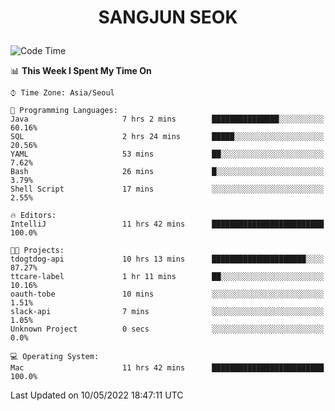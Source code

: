 <h1>
 <p align="center">
   SANGJUN SEOK
 </p>
</h1>

<!--START_SECTION:waka-->
![Code Time](http://img.shields.io/badge/Code%20Time-0-blue)

📊 **This Week I Spent My Time On** 

```text
⌚︎ Time Zone: Asia/Seoul

💬 Programming Languages: 
Java                     7 hrs 2 mins        ███████████████░░░░░░░░░░   60.16% 
SQL                      2 hrs 24 mins       █████░░░░░░░░░░░░░░░░░░░░   20.56% 
YAML                     53 mins             ██░░░░░░░░░░░░░░░░░░░░░░░   7.62% 
Bash                     26 mins             █░░░░░░░░░░░░░░░░░░░░░░░░   3.79% 
Shell Script             17 mins             ░░░░░░░░░░░░░░░░░░░░░░░░░   2.55%

🔥 Editors: 
IntelliJ                 11 hrs 42 mins      █████████████████████████   100.0%

🐱‍💻 Projects: 
tdogtdog-api             10 hrs 13 mins      █████████████████████░░░░   87.27% 
ttcare-label             1 hr 11 mins        ██░░░░░░░░░░░░░░░░░░░░░░░   10.16% 
oauth-tobe               10 mins             ░░░░░░░░░░░░░░░░░░░░░░░░░   1.51% 
slack-api                7 mins              ░░░░░░░░░░░░░░░░░░░░░░░░░   1.05% 
Unknown Project          0 secs              ░░░░░░░░░░░░░░░░░░░░░░░░░   0.0%

💻 Operating System: 
Mac                      11 hrs 42 mins      █████████████████████████   100.0%

```


 Last Updated on 10/05/2022 18:47:11 UTC
<!--END_SECTION:waka-->

